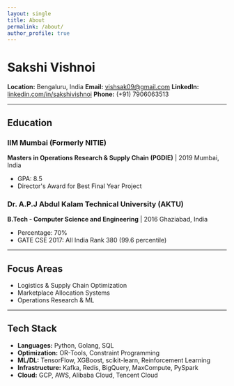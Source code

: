 ```yaml
---
layout: single
title: About
permalink: /about/
author_profile: true
---
```


# Sakshi Vishnoi

**Location:** Bengaluru, India
**Email:** vishsak09@gmail.com
**LinkedIn:** [linkedin.com/in/sakshivishnoi](https://linkedin.com/in/sakshivishnoi)
**Phone:** (+91) 7906063513

---

## Education

### IIM Mumbai (Formerly NITIE)
**Masters in Operations Research & Supply Chain (PGDIE)** \| 2019
Mumbai, India

- GPA: 8.5
- Director's Award for Best Final Year Project

### Dr. A.P.J Abdul Kalam Technical University (AKTU)
**B.Tech - Computer Science and Engineering** \| 2016
Ghaziabad, India

- Percentage: 70%
- GATE CSE 2017: All India Rank 380 (99.6 percentile)

---

## Focus Areas

- Logistics & Supply Chain Optimization
- Marketplace Allocation Systems
- Operations Research & ML

---

## Tech Stack

- **Languages:** Python, Golang, SQL
- **Optimization:** OR-Tools, Constraint Programming
- **ML/DL:** TensorFlow, XGBoost, scikit-learn, Reinforcement Learning
- **Infrastructure:** Kafka, Redis, BigQuery, MaxCompute, PySpark
- **Cloud:** GCP, AWS, Alibaba Cloud, Tencent Cloud
